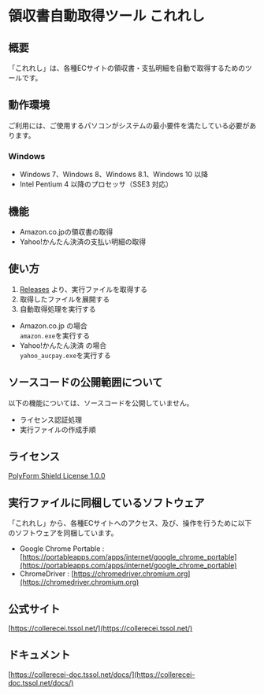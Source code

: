 # 領収書自動取得ツール これれし
## 概要
「これれし」は、各種ECサイトの領収書・支払明細を自動で取得するためのツールです。

## 動作環境
ご利用には、ご使用するパソコンがシステムの最小要件を満たしている必要があります。
### Windows
- Windows 7、Windows 8、Windows 8.1、Windows 10 以降
- Intel Pentium 4 以降のプロセッサ（SSE3 対応）

## 機能
- Amazon.co.jpの領収書の取得
- Yahoo!かんたん決済の支払い明細の取得

## 使い方
1. [Releases](https://github.com/sanofujiwarak/collerecei/releases) より、実行ファイルを取得する
2. 取得したファイルを展開する
3. 自動取得処理を実行する
- Amazon.co.jp の場合  
`amazon.exe`を実行する
- Yahoo!かんたん決済 の場合  
`yahoo_aucpay.exe`を実行する

## ソースコードの公開範囲について
以下の機能については、ソースコードを公開していません。
- ライセンス認証処理
- 実行ファイルの作成手順

## ライセンス
[PolyForm Shield License 1.0.0](https://polyformproject.org/licenses/shield/1.0.0/)

## 実行ファイルに同梱しているソフトウェア
「これれし」から、各種ECサイトへのアクセス、及び、操作を行うために以下のソフトウェアを同梱しています。
- Google Chrome Portable : [https://portableapps.com/apps/internet/google_chrome_portable](https://portableapps.com/apps/internet/google_chrome_portable)
- ChromeDriver : [https://chromedriver.chromium.org](https://chromedriver.chromium.org)

## 公式サイト
[https://collerecei.tssol.net/](https://collerecei.tssol.net/)

## ドキュメント
[https://collerecei-doc.tssol.net/docs/](https://collerecei-doc.tssol.net/docs/)